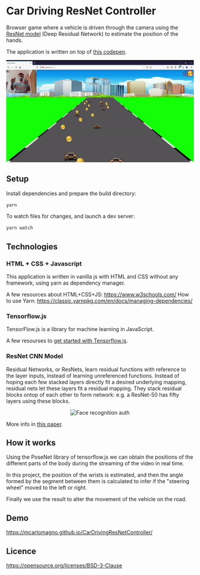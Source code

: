 # Car Driving ResNet Controller
Browser game where a vehicle is driven through the camera using the [ResNet model](https://arxiv.org/pdf/1512.03385.pdf) (Deep Residual Network) to estimate the position of the hands.

The application is written on top of [this codepen](https://codepen.io/Toky/pen/GGrNNr).

<div align="center">
  <img src="https://raw.githubusercontent.com/MCarlomagno/assets/master/CarDriveResNetExample.gif" alt="Face recognition auth"/>
</div>

## Setup

Install dependencies and prepare the build directory:

```sh
yarn
```

To watch files for changes, and launch a dev server:

```sh
yarn watch
```

## Technologies
### HTML + CSS + Javascript
This application is written in vanilla js with HTML and CSS without any framework, using yarn as dependency manager.

A few resources about HTML+CSS+JS: https://www.w3schools.com/
How to use Yarn: https://classic.yarnpkg.com/en/docs/managing-dependencies/

### Tensorflow.js
TensorFlow.js is a library for machine learning in JavaScript.

A few resourses to [get started with Tensorflow.js](https://www.tensorflow.org/js/tutorials).

### ResNet CNN Model
Residual Networks, or ResNets, learn residual functions with reference to the layer inputs, instead of learning unreferenced functions. Instead of hoping each few stacked layers directly fit a desired underlying mapping, residual nets let these layers fit a residual mapping. They stack residual blocks ontop of each other to form network: e.g. a ResNet-50 has fifty layers using these blocks.

<div align="center">
  <img src="https://paperswithcode.com/media/methods/0_sGlmENAXIZhSqyFZ_NMWa18K.png" alt="Face recognition auth"/>
</div>

More info in [this paper](https://arxiv.org/pdf/1512.03385.pdf).

## How it works
Using the PoseNet library of tensorflow.js we can obtain the positions of the different parts of the body during the streaming of the video in real time.

In this project, the position of the wrists is estimated, and then the angle formed by the segment between them is calculated to infer if the "steering wheel" moved to the left or right.

Finally we use the result to alter the movement of the vehicle on the road.

## Demo
https://mcarlomagno.github.io/CarDrivingResNetController/

## Licence
https://opensource.org/licenses/BSD-3-Clause
